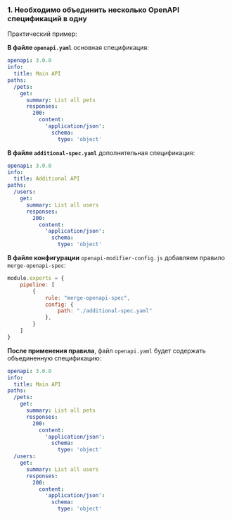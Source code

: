 <a name="custom_anchor_motivation_1"></a>
### 1. Необходимо объединить несколько OpenAPI спецификаций в одну

Практический пример:

**В файле `openapi.yaml`** основная спецификация:

```yaml
openapi: 3.0.0
info:
  title: Main API
paths:
  /pets:
    get:
      summary: List all pets
      responses:
        200:
          content:
            'application/json':
              schema:
                type: 'object'
```

**В файле `additional-spec.yaml`** дополнительная спецификация:

```yaml
openapi: 3.0.0
info:
  title: Additional API
paths:
  /users:
    get:
      summary: List all users
      responses:
        200:
          content:
            'application/json':
              schema:
                type: 'object'
```

**В файле конфигурации** `openapi-modifier-config.js` добавляем правило `merge-openapi-spec`:

```js
module.exports = {
    pipeline: [
        {
            rule: "merge-openapi-spec",
            config: {
                path: "./additional-spec.yaml"
            },
        }
    ]
}
```

**После применения правила**, файл `openapi.yaml` будет содержать объединенную спецификацию:

```yaml
openapi: 3.0.0
info:
  title: Main API
paths:
  /pets:
    get:
      summary: List all pets
      responses:
        200:
          content:
            'application/json':
              schema:
                type: 'object'
  /users:
    get:
      summary: List all users
      responses:
        200:
          content:
            'application/json':
              schema:
                type: 'object'
```
